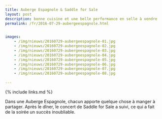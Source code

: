 ```yaml
---
title: Auberge Espagnole & Saddle for Sale
layout: post
description: bonne cuisine et une belle performance en selle à vendre
permalink: /fr/2016-07-29-aubergeespagnole.html

    
images: 
    - /img/nieuws/20160729-aubergeespagnole-01.jpg
    - /img/nieuws/20160729-aubergeespagnole-02.jpg
    - /img/nieuws/20160729-aubergeespagnole-03.jpg
    - /img/nieuws/20160729-aubergeespagnole-04.jpg
    - /img/nieuws/20160729-aubergeespagnole-05.jpg
    - /img/nieuws/20160729-aubergeespagnole-06.jpg
    - /img/nieuws/20160729-aubergeespagnole-07.jpg
    - /img/nieuws/20160729-aubergeespagnole-08.jpg
    
---
```


{% include links.md %}

Dans une Auberge Espagnole, chacun apporte quelque chose à manger à partager. Après le dîner, le concert de Saddle for Sale a suivi, ce qui a fait de la soirée un succès inoubliable.



